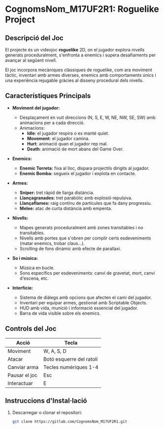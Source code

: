 # **CognomsNom_M17UF2R1: Roguelike Project**

## **Descripció del Joc**
El projecte és un videojoc **roguelike** 2D, on el jugador explora nivells generats proceduralment, s'enfronta a enemics i supera desafiaments per avançar al següent nivell.

El joc incorpora mecàniques clàssiques de roguelike, com ara moviment tàctic, inventari amb armes diverses, enemics amb comportaments únics i una experiència rejugable gràcies al disseny procedural dels nivells.

## **Característiques Principals**
- **Moviment del jugador:**
  - Desplaçament en vuit direccions (N, S, E, W, NE, NW, SE, SW) amb animacions per a cada direcció.
  - Animacions:
    - **Idle**: el jugador respira o es manté quiet.
    - **Movement**: el jugador camina.
    - **Hurt**: animació quan el jugador rep mal.
    - **Death**: animació de mort abans del Game Over.

- **Enemics:**
  - **Enemic Torreta:** fixa al lloc, dispara projectils dirigits al jugador.
  - **Enemic Bomba:** segueix el jugador i explota en contacte.

- **Armes:**
  - **Sniper:** tret ràpid de llarga distància.
  - **Llançagranades:** tret parabòlic amb explosió repulsiva.
  - **Llançaflames:** raig continu de partícules que fa dany progressiu.
  - **Melee:** atac de curta distància amb empenta.

- **Nivells:**
  - Mapes generats proceduralment amb zones transitables i no transitables.
  - Nivells amb portes que s'obren per complir certs esdeveniments (matar enemics, trobar claus...).
  - Scrolling de fons dinàmic amb efecte de parallaxi.

- **So i música:**
  - Música en bucle.
  - Sons específics per esdeveniments: canvi de gravetat, mort, canvi d'escena, etc.

- **Interfície:**
  - Sistema de diàlegs amb opcions que afecten el camí del jugador.
  - Inventari per equipar armes, gestionat amb Scriptable Objects.
  - HUD amb vida, munició i informació essencial del jugador.
  - Barra de vida visible sobre els enemics.

## **Controls del Joc**
| **Acció**            | **Tecla**     |
|-----------------------|---------------|
| Moviment             | W, A, S, D    |
| Atacar               | Botó esquerre del ratolí |
| Canviar arma         | Tecles numèriques 1-4 |
| Pausar el joc        | Esc           |
| Interactuar          | E             |

## **Instruccions d'Instal·lació**
1. Descarregar o clonar el repositori:
   ```bash
   git clone https://gitlab.com/CognomsNom_M17UF2R1.git
